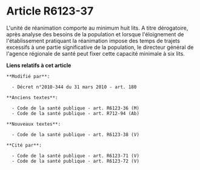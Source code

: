 # Article R6123-37

L'unité de réanimation comporte au minimum huit lits. A titre dérogatoire, après analyse des besoins de la population et
lorsque l'éloignement de l'établissement pratiquant la réanimation impose des temps de trajets excessifs à une partie
significative de la population, le directeur général de l'agence régionale de santé peut fixer cette capacité minimale à six
lits.

**Liens relatifs à cet article**

	**Modifié par**:

	  - Décret n°2010-344 du 31 mars 2010 - art. 180

	**Anciens textes**:

	  - Code de la santé publique - art. R6123-36 (M)
	  - Code de la santé publique - art. R712-94 (Ab)

	**Nouveaux textes**:

	  - Code de la santé publique - art. R6123-38 (V)

	**Cité par**:

	  - Code de la santé publique - art. R6123-71 (V)
	  - Code de la santé publique - art. R6123-72 (V)
